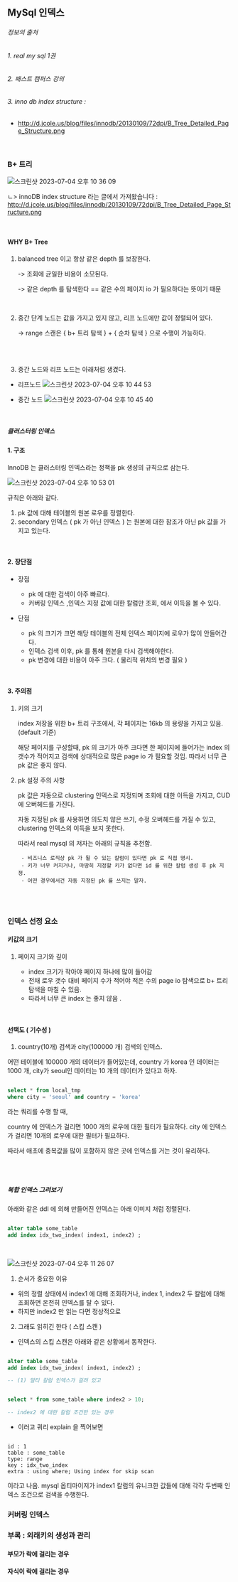 
## MySql 인덱스

###### 정보의 출처
###### 1. real my sql 1권
###### 2. 패스트 캠퍼스 강의
###### 3. inno db index structure :
- http://d.jcole.us/blog/files/innodb/20130109/72dpi/B_Tree_Detailed_Page_Structure.png


</br>

### B+ 트리

![스크린샷 2023-07-04 오후 10 36 09](https://github.com/dkGithup2022/mysql_index_araboja/assets/104286091/c7bb47b2-8d1b-4b01-8e1e-3f13fe259236)

ㄴ> innoDB index structure 라는 글에서 가져왔습니다  :  http://d.jcole.us/blog/files/innodb/20130109/72dpi/B_Tree_Detailed_Page_Structure.png

</br>

#### WHY B+ Tree

1. balanced tree 이고 항상 같은 depth 를 보장한다.

   -> 조회에 균일한 비용이 소모된다.

   -> 같은 depth 를 탐색한다 == 같은 수의 페이지 io 가 필요하다는 뜻이기 때문


</br>

2. 중간 단계 노드는 값을 가지고 있지 않고, 리프 노드에만 값이 정렬되어 있다.

   -> range 스캔은 { b+ 트리 탐색 }  + { 순차 탐색 } 으로 수행이 가능하다.


</br>


</br>

3. 중간 노드와 리프 노드는 아래처럼 생겼다.

- 리프노드
  ![스크린샷 2023-07-04 오후 10 44 53](https://github.com/dkGithup2022/mysql_index_araboja/assets/104286091/5cbb5029-2850-4a3a-b5db-d56b598efb70)

- 중간 노드
  ![스크린샷 2023-07-04 오후 10 45 40](https://github.com/dkGithup2022/mysql_index_araboja/assets/104286091/33377cda-c1df-4d9c-b015-da5ebc200a7d)



</br>


##### 클러스터링 인덱스

#### 1. 구조

InnoDB 는 클러스터링 인덱스라는 정책을 pk 생성의 규칙으로 삼는다.


![스크린샷 2023-07-04 오후 10 53 01](https://github.com/dkGithup2022/mysql_index_araboja/assets/104286091/3a788671-0d59-4664-bac0-8f74348fb54a)

규칙은 아래와 같다.

1. pk 값에 대해 테이블의 원본 로우를 정렬한다.
2. secondary 인덱스 ( pk 가 아닌 인덱스 ) 는 원본에 대한 참조가 아닌 pk 값을 가지고 있는다.


</br>

#### 2. 장단점


- 장점
    - pk 에 대한 검색이 아주 빠르다.
    - 커버링 인덱스 ,인덱스 지정 값에 대한 칼럼만 조회, 에서 이득을 볼 수 있다.


- 단점
    - pk 의 크기가 크면 해당 테이블의 전체 인덱스 페이지에 로우가 많이 안들어간다.
    - 인덱스 검색 이후, pk 를 통해 원본을 다시 검색해야한다.
    - pk 변경에 대한 비용이 아주 크다. ( 물리적 위치의 변경 필요 )


</br> 

#### 3. 주의점


1. 키의 크기

   index 저장을 위한 b+ 트리 구조에서, 각 페이지는 16kb 의 용량을 가지고 있음.(default 기준)

   해당 페이지를 구성할때, pk 의 크기가 아주 크다면 한 페이지에 들어가는 index 의 갯수가 적어지고 검색에 상대적으로 많은 page io 가 필요할 것임. 따라서 너무 큰 pk 값은 좋지 않다.


2. pk 설정 주의 사항

   pk 값은 자동으로 clustering 인덱스로 지정되며 조회에 대한 이득을 가지고, CUD 에 오버헤드를 가진다.

   자동 지정된 pk 를 사용하면 의도치 않은 쓰기, 수정 오버헤드를 가질 수 있고, clustering 인덱스의 이득을 보지 못한다.

   따라서 real mysql 의 저자는 아래의 규칙을 추천함.


        - 비즈니스 로직상 pk 가 될 수 있는 칼럼이 있다면 pk 로 직접 명시.
        - 키가 너무 커지거나, 마땅히 지정할 키가 없다면 id 를 위한 칼럼 생성 후 pk 지정.
        - 어떤 경우에서건 자동 지정된 pk 를 쓰지는 말자.

</br>

</br>

### 인덱스 선정 요소

#### 키값의 크기

1. 페이지 크기와 깊이

    - index 크기가 작아야 페이지 하나에 많이 들어감
    - 전채 로우 갯수 대비 페이지 수가 적어야 적은 수의 page io 탐색으로 b+ 트리 탐색을 마칠 수 있음.
    - 따라서 너무 큰 index 는 좋지 않음 .

</br>


#### 선택도 ( 기수성 )

1. country(10개) 검색과 city(100000 개) 검색의 인덱스.

어떤 테이블에 100000 개의 데이터가 들어있는데, country 가 korea 인 데이터는 1000 개, city가 seoul인 데이터는 10 개의 데이터가 있다고 하자.

```sql

select * from local_tmp 
where city = 'seoul' and country = 'korea'

```

라는 쿼리를 수행 할 때,

country 에 인덱스가 걸리면 1000 개의 로우에 대한 필터가 필요하다.
city 에 인덱스가 걸리면 10개의 로우에 대한 필터가 필요하다.


따라서 애초에 중복값을 많이 포함하지 않은 곳에 인덱스를 거는 것이 유리하다.


</br>

</br>


##### 복합 인덱스 그려보기

아래와 같은 ddl 에 의해 만들어진 인덱스는 아래 이미지 처럼 정렬된다.

```sql

alter table some_table
add index idx_two_index( index1, index2) ;

```

</br>



![스크린샷 2023-07-04 오후 11 26 07](https://github.com/dkGithup2022/mysql_index_araboja/assets/104286091/dbf62cb0-5ff9-4069-b20c-c8dcdb014ae0)


1. 순서가 중요한 이유

- 위의 정렬 상태에서  index1 에 대해 조회하거나, index 1, index2 두 칼럼에 대해 조회하면 온전히 인덱스를 탈 수 있다.
- 하지만 index2 만 읽는 다면 정상적으로

2. 그래도 읽히긴 한다 ( 스킵 스캔 )

- 인덱스의 스킵 스캔은 아래와 같은 상황에서 동작한다.

```sql

alter table some_table
add index idx_two_index( index1, index2) ;

-- (1) 멀티 칼럼 인덱스가 걸려 있고 


select * from some_table where index2 > 10;

-- index2 에 대한 칼럼 조건만 있는 경우

```

- 이러고 쿼리 explain 을 찍어보면

```text

id : 1 
table : some_table
type: range
key : idx_two_index
extra : using where; Using index for skip scan

```

이라고 나옴. mysql 옵티마이저가 index1 칼럼의 유니크한 값들에 대해 각각 두번째 인덱스 조건으로 검색을 수행한다.



### 커버링 인덱스



### 부록 : 외래키의 생성과 관리

#### 부모가 락에 걸리는 경우

#### 자식이 락에 걸리는 경우 